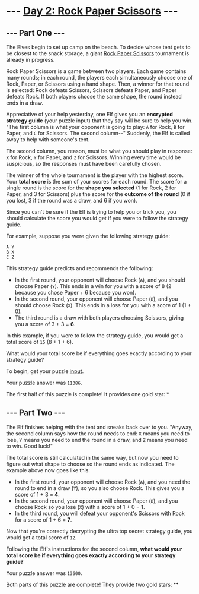 # --- [Day 2: Rock Paper Scissors](https://adventofcode.com/2022/day/2) ---

## --- Part One ---

The Elves begin to set up camp on the beach.
To decide whose tent gets to be closest to the snack storage, a giant [Rock Paper Scissors](https://en.wikipedia.org/wiki/Rock_paper_scissors) tournament is already in progress.

Rock Paper Scissors is a game between two players.
Each game contains many rounds; in each round, the players each simultaneously choose one of Rock, Paper, or Scissors using a hand shape.
Then, a winner for that round is selected: Rock defeats Scissors, Scissors defeats Paper, and Paper defeats Rock.
If both players choose the same shape, the round instead ends in a draw.

Appreciative of your help yesterday, one Elf gives you an **encrypted strategy guide** (your puzzle input) that they say will be sure to help you win.
"The first column is what your opponent is going to play: `A` for Rock, `B` for Paper, and `C` for Scissors.
The second column--" Suddenly, the Elf is called away to help with someone's tent.

The second column, you reason, must be what you should play in response: `X` for Rock, `Y` for Paper, and `Z` for Scissors.
Winning every time would be suspicious, so the responses must have been carefully chosen.

The winner of the whole tournament is the player with the highest score.
Your **total score** is the sum of your scores for each round.
The score for a single round is the score for the **shape you selected** (1 for Rock, 2 for Paper, and 3 for Scissors) plus the score for the **outcome of the round** (0 if you lost, 3 if the round was a draw, and 6 if you won).

Since you can't be sure if the Elf is trying to help you or trick you, you should calculate the score you would get if you were to follow the strategy guide.

For example, suppose you were given the following strategy guide:

```text
A Y
B X
C Z
```

This strategy guide predicts and recommends the following:

- In the first round, your opponent will choose Rock (`A`), and you should choose Paper (`Y`).  This ends in a win for you with a score of 8 (2 because you chose Paper + 6 because you won).
- In the second round, your opponent will choose Paper (`B`), and you should choose Rock (`X`).  This ends in a loss for you with a score of 1 (1 + 0).
- The third round is a draw with both players choosing Scissors, giving you a score of 3 + 3 = **6**.

In this example, if you were to follow the strategy guide, you would get a total score of `15` (8 + 1 + 6).

What would your total score be if everything goes exactly according to your strategy guide?

To begin, get your puzzle [input](../data/day01/day01-input.txt).

Your puzzle answer was `11386`.

The first half of this puzzle is complete! It provides one gold star: *

## --- Part Two ---

The Elf finishes helping with the tent and sneaks back over to you.
"Anyway, the second column says how the round needs to end: `X` means you need to lose, `Y` means you need to end the round in a draw, and `Z` means you need to win.
Good luck!"

The total score is still calculated in the same way, but now you need to figure out what shape to choose so the round ends as indicated.
The example above now goes like this:

- In the first round, your opponent will choose Rock (`A`), and you need the round to end in a draw (`Y`), so you also choose Rock. This gives you a score of 1 + 3 = **4**.
- In the second round, your opponent will choose Paper (`B`), and you choose Rock so you lose (`X`) with a score of 1 + 0 = **1**.
- In the third round, you will defeat your opponent's Scissors with Rock for a score of 1 + 6 = **7**.

Now that you're correctly decrypting the ultra top secret strategy guide, you would get a total score of `12`.

Following the Elf's instructions for the second column, **what would your total score be if everything goes exactly according to your strategy guide?**

Your puzzle answer was `13600`.

Both parts of this puzzle are complete! They provide two gold stars: **
